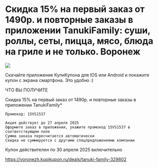 # Скидка 15% на первый заказ от 1490р. и повторные заказы в приложении TanukiFamily: суши, роллы, сеты, пицца, мясо, блюда на гриле и не только. Воронеж
![](https://cdn.sp1.kkcdn.ru/system/deals/logos/166951/deal_615x301/2711401.jpg?1744727978)

 Скачайте приложение КупиКупона для IOS или Android и покажите купон с экрана смартфона. Это удобно :)

ЧТО ВЫ ПОЛУЧИТЕ

Скидка 15% на первый заказ от 1490р. и повторные заказы в приложении TanukiFamily*

    Промокод: 15VS1537

    Акция действует до 27 апреля 2025
    Оформите заказ в приложении, укажите промокод 15VS1537 в соответствующем поле
    Сумма заказа пересчитается автоматически
    Скидка не суммируется с другими спецпредложениями компании

Купон действителен по 30 апреля 2025 включительно

https://voronezh.kupikupon.ru/deals/tanuki-family-329802
